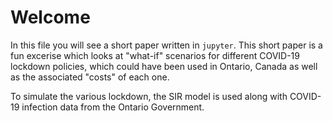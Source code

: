 # Welcome

In this file you will see a short paper written in `jupyter`. This short paper is a fun excerise which looks at "what-if" scenarios for different 
COVID-19 lockdown policies, which could have been used in Ontario, Canada as well as the associated "costs" of each one. 

To simulate the various lockdown, the SIR model is used along with COVID-19 infection data from the Ontario Government.
